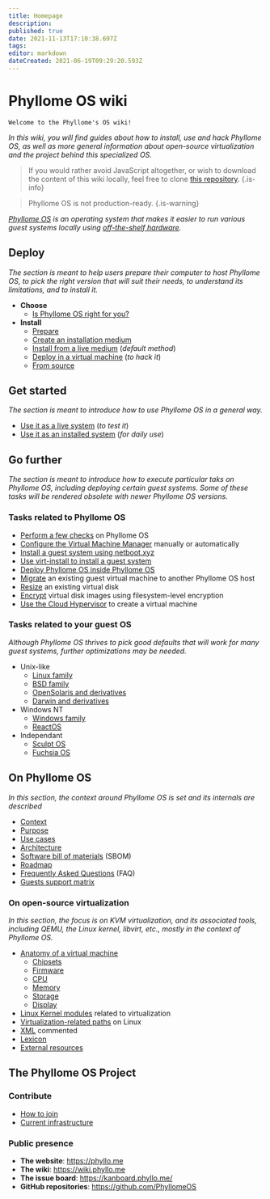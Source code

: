 ```yaml
---
title: Homepage
description: 
published: true
date: 2021-11-13T17:10:38.697Z
tags: 
editor: markdown
dateCreated: 2021-06-19T09:29:20.593Z
---
```


# Phyllome OS wiki

`Welcome to the Phyllome's OS wiki! `

*In this wiki, you will find guides about how to install, use and hack Phyllome OS, as well as more general information about open-source virtualization and the project behind this specialized OS.*

> If you would rather avoid JavaScript altogether, or wish to download the content of this wiki locally, feel free to clone [this repository](https://github.com/PhyllomeOS/wiki).
{.is-info}

> Phyllome OS is not production-ready.
> {.is-warning}

*[Phyllome OS](https://phyllo.me/) is an operating system that makes it easier to run various guest systems locally using [off-the-shelf hardware](https://wiki.phyllo.me/deploy/prepare).*

## Deploy

*The section is meant to help users prepare their computer to host Phyllome OS, to pick the right version that will suit their needs, to understand its limitations, and to install it.*

* **Choose**
	* [Is Phyllome OS right for you?](/deploy/rightforyou)
* **Install**
  * [Prepare](/deploy/prepare)
  * [Create an installation medium](/deploy/medium)
  * [Install from a live medium](/deploy/live) (*default method*)
  * [Deploy in a virtual machine](/deploy/vm) (*to hack it*)
  * [From source](/deploy/source)

## Get started

*The section is meant to introduce how to use Phyllome OS in a general way.*

* [Use it as a live system](/getstarted/live) (*to test it*)
* [Use it as an installed system](/getstarted/disk) (*for daily use*)

## Go further

*The section is meant to introduce how to execute particular taks on Phyllome OS, including deploying certain guest systems. Some of these tasks will be rendered obsolete with newer Phyllome OS versions.*

### Tasks related to Phyllome OS

* [Perform a few checks](/gofurther/checks) on Phyllome OS
* [Configure the Virtual Machine Manager](/gofurther/virt-manager) manually or automatically
* [Install a guest system using netboot.xyz](/gofurther/install-guest)
* [Use virt-install to install a guest system](/gofurther/virt-install) 
* [Deploy Phyllome OS inside Phyllome OS](/gofurther/inception)
* [Migrate](/gofurther/migrate) an existing guest virtual machine to another Phyllome OS host
* [Resize](/gofurther/resize) an existing virtual disk
* [Encrypt](/gofurther/encrypt) virtual disk images using filesystem-level encryption
* [Use the Cloud Hypervisor](/gofurther/cloud-hypervisor) to create a virtual machine

### Tasks related to your guest OS

*Although Phyllome OS thrives to pick good defaults that will work for many guest systems, further optimizations may be needed.* 

* Unix-like
	* [Linux family](/gofurther/linux)
  * [BSD family](/gofurther/bsd)
  * [OpenSolaris and derivatives](/gofurther/opensolaris)
  * [Darwin and derivatives](/gofurther/darwin)
* Windows NT
	* [Windows family](/gofurther/windows)
  * [ReactOS](/gofurther/reactos)
* Independant
	* [Sculpt OS](/gofurther/sculpt-os)
  * [Fuchsia OS](/gofurther/fuchsia-os)

## On Phyllome OS 

*In this section, the context around Phyllome OS is set and its internals are described* 

* [Context](/phyllomeos/context)
* [Purpose](/phyllomeos/purpose)
* [Use cases](/phyllomeos/use-cases)
* [Architecture](/phyllomeos/architecture)
* [Software bill of materials](/phyllomeos/sbom) (SBOM)
* [Roadmap](/phyllomeos/roadmap)
* [Frequently Asked Questions](/phyllomeos/faq) (FAQ)
* [Guests support matrix](/phyllomeos/guests)

### On open-source virtualization

*In this section, the focus is on KVM virtualization, and its associated tools, including QEMU, the Linux kernel, libvirt, etc., mostly in the context of Phyllome OS.* 

* [Anatomy of a virtual machine](/virt/vm)
	* [Chipsets](/virt/chipset)
  * [Firmware](/virt/firmware)
  * [CPU](/virt/cpu)
  * [Memory](/virt/memory)
  * [Storage](/virt/storage)
  * [Display](/virt/display)
* [Linux Kernel modules](/virt/kernel-modules) related to virtualization
* [Virtualization-related paths](/virt/linux-paths) on Linux
* [XML](/virt/xml) commented 
* [Lexicon](/virt/lexicon) 
* [External resources](/virt/resources)

## The Phyllome OS Project

### Contribute

* [How to join](/project/join)
* [Current infrastructure](/project/infrastructure)

### Public presence

* **The website**: https://phyllo.me
* **The wiki**: https://wiki.phyllo.me
* **The issue board**: https://kanboard.phyllo.me/
* **GitHub repositories**: https://github.com/PhyllomeOS

